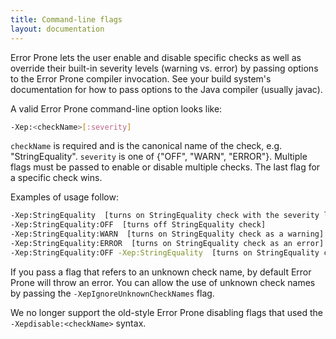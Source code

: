 ```yaml
---
title: Command-line flags
layout: documentation
---
```


Error Prone lets the user enable and disable specific checks as well as
override their built-in severity levels (warning vs. error) by passing options
to the Error Prone compiler invocation.  See your build system's documentation
for how to pass options to the Java compiler (usually javac).

A valid Error Prone command-line option looks like:

```bash
-Xep:<checkName>[:severity]
```

`checkName` is required and is the canonical name of the check, e.g.
"StringEquality".  `severity` is one of {"OFF", "WARN", "ERROR"}.  Multiple
flags must be passed to enable or disable multiple checks.  The last flag for a
specific check wins.

Examples of usage follow:

```bash
-Xep:StringEquality  [turns on StringEquality check with the severity level from its BugPattern annotation]
-Xep:StringEquality:OFF  [turns off StringEquality check]
-Xep:StringEquality:WARN  [turns on StringEquality check as a warning]
-Xep:StringEquality:ERROR  [turns on StringEquality check as an error]
-Xep:StringEquality:OFF -Xep:StringEquality  [turns on StringEquality check]
```

If you pass a flag that refers to an unknown check name, by default Error Prone
will throw an error. You can allow the use of unknown check names by passing
the `-XepIgnoreUnknownCheckNames` flag.

We no longer support the old-style Error Prone disabling flags that used the
`-Xepdisable:<checkName>` syntax.
